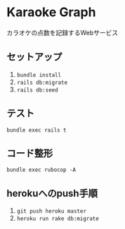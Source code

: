 # Karaoke Graph
カラオケの点数を記録するWebサービス
## セットアップ
1. `bundle install`
1. `rails db:migrate`
1. `rails db:seed`
## テスト
`bundle exec rails t`
## コード整形
`bundle exec rubocop -A`
## herokuへのpush手順
1. `git push heroku master`
1. `heroku run rake db:migrate`
